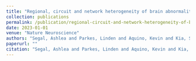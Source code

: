 ```yaml
---
title: "Regional, circuit and network heterogeneity of brain abnormalities in psychiatric disorders"
collection: publications
permalink: /publication/regional-circuit-and-network-heterogeneity-of-brain-abnormalities-in-psychiatric-disorders
date: 2023-01-01
venue: "Nature Neuroscience"
authors: "Segal, Ashlea and Parkes, Linden and Aquino, Kevin and Kia, Seyed Mostafa and Wolfers, Thomas and Franke, Barbara and Hoogman, Martine and Beckmann, Christian F and Westlye, Lars T and Andreassen, Ole A and others"
paperurl: ""
citation: "Segal, Ashlea and Parkes, Linden and Aquino, Kevin and Kia, Seyed Mostafa and Wolfers, Thomas and Franke, Barbara and Hoogman, Martine and Beckmann, Christian F and Westlye, Lars T and Andreassen, Ole A and others (2023). Regional, circuit and network heterogeneity of brain abnormalities in psychiatric disorders. Nature Neuroscience."
---
```

